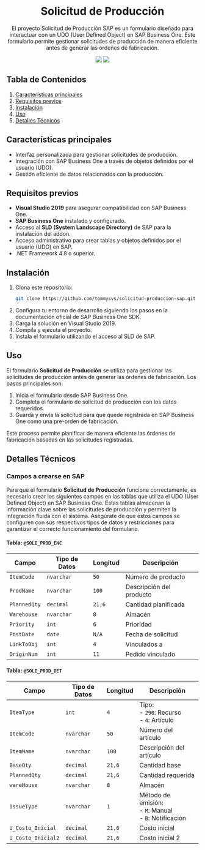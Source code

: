 <div align="center">
  <h1>Solicitud de Producción</h1>
  <p>El proyecto Solicitud de Producción SAP es un formulario diseñado para interactuar con un UDO (User Defined Object) en SAP Business One. Este formulario permite gestionar solicitudes de producción de manera eficiente antes de generar las órdenes de fabricación.</p>
  <img src="https://img.shields.io/badge/versión-0.0.0-blue">
  <img src="https://img.shields.io/github/languages/top/tommysvs/solicitud-produccion-sap">
</div>

## Tabla de Contenidos

1. [Características principales](#características-principales)
2. [Requisitos previos](#requisitos-previos)
3. [Instalación](#instalación)
4. [Uso](#uso)
5. [Detalles Técnicos](#detalles-técnicos)

## Características principales

- Interfaz personalizada para gestionar solicitudes de producción.
- Integración con SAP Business One a través de objetos definidos por el usuario (UDO).
- Gestión eficiente de datos relacionados con la producción.

## Requisitos previos

- **Visual Studio 2019** para asegurar compatibilidad con SAP Business One.
- **SAP Business One** instalado y configurado.
- Acceso al **SLD (System Landscape Directory)** de SAP para la instalación del addon.
- Acceso administrativo para crear tablas y objetos definidos por el usuario (UDO) en SAP.
- .NET Framework 4.8 o superior.

## Instalación

1. Clona este repositorio:
   ```bash
   git clone https://github.com/tommysvs/solicitud-produccion-sap.git
   ```
2. Configura tu entorno de desarrollo siguiendo los pasos en la documentación oficial de SAP Business One SDK.
3. Carga la solución en Visual Studio 2019.
4. Compila y ejecuta el proyecto.
5. Instala el formulario utilizando el acceso al SLD de SAP.

## Uso

El formulario **Solicitud de Producción** se utiliza para gestionar las solicitudes de producción antes de generar las órdenes de fabricación. Los pasos principales son:

1. Inicia el formulario desde SAP Business One.
2. Completa el formulario de solicitud de producción con los datos requeridos.
3. Guarda y envía la solicitud para que quede registrada en SAP Business One como una pre-orden de fabricación.

Este proceso permite planificar de manera eficiente las órdenes de fabricación basadas en las solicitudes registradas.

## Detalles Técnicos

### Campos a crearse en SAP

Para que el formulario **Solicitud de Producción** funcione correctamente, es necesario crear los siguientes campos en las tablas que utiliza el UDO (User Defined Object) en SAP Business One. Estas tablas almacenan la información clave sobre las solicitudes de producción y permiten la integración fluida con el sistema. Asegúrate de que estos campos se configuren con sus respectivos tipos de datos y restricciones para garantizar el correcto funcionamiento del formulario.

#### Tabla: `@SOLI_PROD_ENC`

| **Campo**           | **Tipo de Datos**       | **Longitud** | **Descripción**                             |
|----------------------|-------------------------|--------------|---------------------------------------------|
| `ItemCode`          | `nvarchar`             | `50`         | Número de producto                          |
| `ProdName`          | `nvarchar`             | `100`        | Descripción del producto                    |
| `PlannedQty`        | `decimal`              | `21,6`       | Cantidad planificada                        |
| `Warehouse`         | `nvarchar`             | `8`          | Almacén                                     |
| `Priority`          | `int`                  | `6`          | Prioridad                                   |
| `PostDate`          | `date`                 | `N/A`        | Fecha de solicitud                          |
| `LinkToObj`         | `int`                  | `4`          | Vinculados a                                |
| `OriginNum`         | `int`                  | `11`         | Pedido vinculado                            |

#### Tabla: `@SOLI_PROD_DET`

| **Campo**           | **Tipo de Datos**       | **Longitud** | **Descripción**                             |
|----------------------|-------------------------|--------------|---------------------------------------------|
| `ItemType`          | `int`                  | `4`          | Tipo:<br> - `290`: Recurso<br> - `4`: Artículo |
| `ItemCode`          | `nvarchar`             | `50`         | Número del artículo                         |
| `ItemName`          | `nvarchar`             | `100`        | Descripción del artículo                    |
| `BaseQty`           | `decimal`              | `21,6`       | Cantidad base                               |
| `PlannedQty`        | `decimal`              | `21,6`       | Cantidad requerida                          |
| `wareHouse`         | `nvarchar`             | `8`          | Almacén                                     |
| `IssueType`         | `nvarchar`             | `1`          | Método de emisión:<br> - `M`: Manual<br> - `B`: Notificación |
| `U_Costo_Inicial`   | `decimal`              | `21,6`       | Costo inicial                               |
| `U_Costo_Inicial2`  | `decimal`              | `21,6`       | Costo inicial 2  
